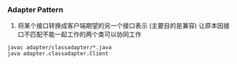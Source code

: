 ### Adapter Pattern

1. 将某个接口转换成客户端期望的另一个接口表示 (主要目的是兼容)
让原本因接口不匹配不能一起工作的两个类可以协同工作

```
javac adapter/classadapter/*.java
java adapter.classadapter.Client
```